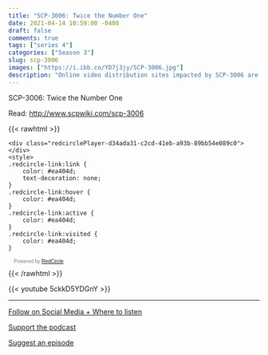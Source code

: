 ```yaml
---
title: "SCP-3006: Twice the Number One"
date: 2021-04-14 10:59:00 -0400
draft: false
comments: true
tags: ["series 4"]
categories: ["Season 3"]
slug: scp-3006
images: ["https://i.ibb.co/YD7j3jy/SCP-3006.jpg"]
description: "Online video distribution sites impacted by SCP-3006 are to be monitored by Foundation webcrawlers."
---
```


SCP-3006: Twice the Number One

Read: http://www.scpwiki.com/scp-3006

{{< rawhtml >}}
<script async defer onload="redcircleIframe();" src="https://api.podcache.net/embedded-player/sh/63705181-2bd5-4fc1-a869-6f5b27226efa/ep/d34ada31-c2cd-41eb-a93b-89bb54e089c0"></script>
    <div class="redcirclePlayer-d34ada31-c2cd-41eb-a93b-89bb54e089c0"></div>
    <style>
    .redcircle-link:link {
        color: #ea404d;
        text-decoration: none;
    }
    .redcircle-link:hover {
        color: #ea404d;
    }
    .redcircle-link:active {
        color: #ea404d;
    }
    .redcircle-link:visited {
        color: #ea404d;
    }
</style>
<p style="margin-top:3px;margin-left:11px;font-family: sans-serif;font-size: 10px; color: gray;">Powered by <a class="redcircle-link" href="https://redcircle.com?utm_source=rc_embedded_player&utm_medium=web&utm_campaign=embedded_v1">RedCircle</a></p>
{{< /rawhtml >}}

{{< youtube 5ckkD5YDGnY >}}

---

[Follow on Social Media + Where to listen](/links)

[Support the podcast](/support)

[Suggest an episode](/suggest)
